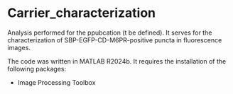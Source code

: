 # Carrier_characterization
Analysis performed for the ppubcation (t be defined). It serves for the characterization of SBP-EGFP-CD-M6PR-positive puncta in fluorescence images. 

The code was written in MATLAB R2024b. It requires the installation of the following packages: 
- Image Processing Toolbox
